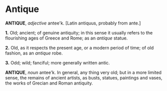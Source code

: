 # Antique

**ANTIQUE**, _adjective_ antee'k. \[Latin antiquus, probably from ante.\]

**1.** Old; ancient; of genuine antiquity; in this sense it usually refers to the flourishing ages of Greece and Rome; as an _antique_ statue.

**2.** Old, as it respects the present age, or a modern period of time; of old fashion, as an _antique_ robe.

**3.** Odd; wild; fanciful; more generally written antic.

**ANTIQUE**, _noun_ antee'k. In general, any thing very old; but in a more limited sense, the remains of ancient artists, as busts, statues, paintings and vases, the works of Grecian and Roman antiquity.